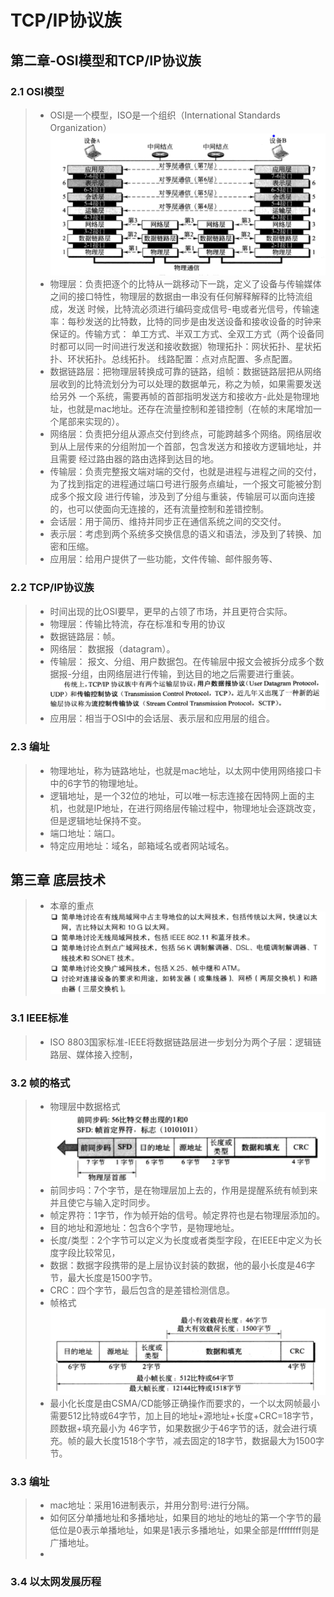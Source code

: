 # TCP/IP协议族
## 第二章-OSI模型和TCP/IP协议族
### 2.1 OSI模型
>- OSI是一个模型，ISO是一个组织（International Standards Organization）
![img.png](img.png)
> - 物理层：负责把逐个的比特从一跳移动下一跳，定义了设备与传输媒体之间的接口特性，物理层的数据由一串没有任何解释解释的比特流组成，发送
> 时候，比特流必须进行编码变成信号-电或者光信号，传输速率：每秒发送的比特数，比特的同步是由发送设备和接收设备的时钟来保证的。传输方式：
> 单工方式、半双工方式、全双工方式（两个设备同时都可以同一时间进行发送和接收数据）物理拓扑：网状拓扑、星状拓扑、环状拓扑。总线拓扑。
> 线路配置：点对点配置、多点配置。
> - 数据链路层：把物理层转换成可靠的链路，组帧：数据链路层把从网络层收到的比特流划分为可以处理的数据单元，称之为帧，如果需要发送给另外
> 一个系统，需要再帧的首部指明发送方和接收方-此处是物理地址，也就是mac地址。还存在流量控制和差错控制（在帧的末尾增加一个尾部来实现的）。
> - 网络层：负责把分组从源点交付到终点，可能跨越多个网络。网络层收到从上层传来的分组附加一个首部，包含发送方和接收方逻辑地址，并且需要
> 经过路由器的路由选择到达目的地。
> - 传输层：负责完整报文端对端的交付，也就是进程与进程之间的交付，为了找到指定的进程通过端口号进行服务点编址，一个报文可能被分割成多个报文段
> 进行传输，涉及到了分组与重装，传输层可以面向连接的，也可以使面向无连接的，还有流量控制和差错控制。
> - 会话层：用于简历、维持并同步正在通信系统之间的交交付。
> - 表示层：考虑到两个系统多交换信息的语义和语法，涉及到了转换、加密和压缩。
> - 应用层：给用户提供了一些功能，文件传输、邮件服务等、
### 2.2 TCP/IP协议族
> - 时间出现的比OSI要早，更早的占领了市场，并且更符合实际。
> - 物理层：传输比特流，存在标准和专用的协议
> - 数据链路层：帧。
> - 网络层： 数据报（datagram）。
> - 传输层： 报文、分组、用户数据包。在传输层中报文会被拆分成多个数据报-分组，由网络层进行传输，到达目的地之后需要进行重装。
> ![img_1.png](img_1.png)
> - 应用层：相当于OSI中的会话层、表示层和应用层的组合。
### 2.3 编址
> - 物理地址，称为链路地址，也就是mac地址，以太网中使用网络接口卡中的6字节的物理地址。
> - 逻辑地址，是一个32位的地址，可以唯一标志连接在因特网上面的主机，也就是IP地址，在进行网络层传输过程中，物理地址会逐跳改变，但是逻辑地址保持不变。
> - 端口地址：端口。
> - 特定应用地址：域名，邮箱域名或者网站域名。
## 第三章 底层技术
> - 本章的重点
![img_2.png](img_2.png)
### 3.1 IEEE标准
> - ISO 8803国家标准-IEEE将数据链路层进一步划分为两个子层：逻辑链路层、媒体接入控制，
### 3.2 帧的格式
> - 物理层中数据格式
![img_3.png](img_3.png)
> - 前同步吗：7个字节，是在物理层加上去的，作用是提醒系统有帧到来并且使它与输入定时同步。
> - 帧定界符：1字节，作为帧开始的信号。帧定界符也是右物理层添加的。
> - 目的地址和源地址：包含6个字节，是物理地址。
> - 长度/类型：2个字节可以定义为长度或者类型字段，在IEEE中定义为长度字段比较常见，
> - 数据：数据字段携带的是上层协议封装的数据，他的最小长度是46字节，最大长度是1500字节。
> - CRC：四个字节，最后包含的是差错检测信息。
> - 帧格式
![img_5.png](img_5.png)
> - 最小化长度是由CSMA/CD能够正确操作而要求的，一个以太网帧最小需要512比特或64字节，加上目的地址+源地址+长度+CRC=18字节，顾数据+填充最小为
> 46字节，如果数据少于46字节的话，就会进行填充。帧的最大长度1518个字节，减去固定的18字节，数据最大为1500字节。
### 3.3 编址
> - mac地址：采用16进制表示，并用分割号:进行分隔。
> - 如何区分单播地址和多播地址，如果目的地址的地址的第一个字节的最低位是0表示单播地址，如果是1表示多播地址，如果全部是ffffffff则是广播地址。
> - 
### 3.4 以太网发展历程

